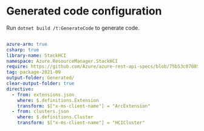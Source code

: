 # Generated code configuration

Run `dotnet build /t:GenerateCode` to generate code.

``` yaml

azure-arm: true
csharp: true
library-name: StackHCI
namespace: Azure.ResourceManager.StackHCI
require: https://github.com/Azure/azure-rest-api-specs/blob/75b53c0708590483bb2166b9e2751f1bdf5adefa/specification/azurestackhci/resource-manager/readme.md
tag: package-2021-09
output-folder: Generated/
clear-output-folder: true
directive:
  - from: extensions.json
    where: $.definitions.Extension
    transform: $["x-ms-client-name"] = "ArcExtension"
  - from: clusters.json
    where: $.definitions.Cluster
    transform: $["x-ms-client-name"] = "HCICluster"

```
